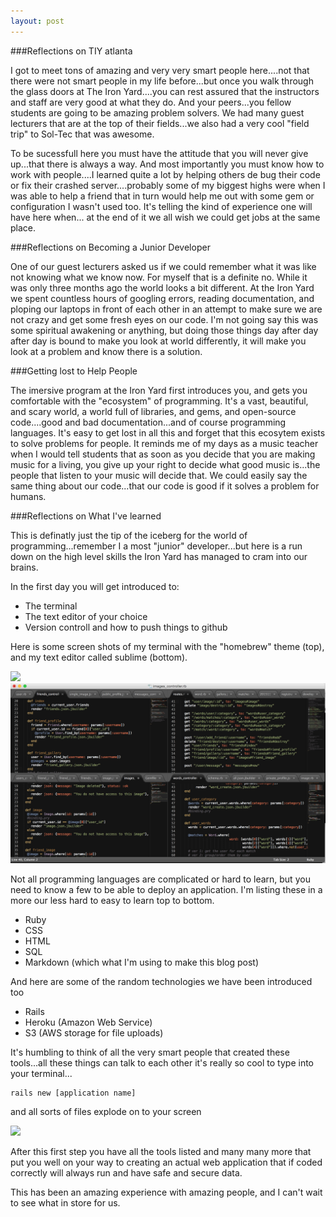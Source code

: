 ```yaml
---
layout: post
---
```





###Reflections on TIY atlanta

I got to meet tons of amazing and very very smart people here....not that there were not smart people in my life before...but once you walk through the glass doors at The Iron Yard....you can rest assured that the instructors and staff are very good at what they do.  And your peers...you fellow students are going to be amazing problem solvers. We had many guest lecturers that are at the top of their fields...we also had a very cool "field trip" to Sol-Tec that was awesome. 

To be sucessfull here you must have the attitude that you will never give up...that there is always a way. And most importantly you must know how to work with people....I learned quite a lot by helping others de bug their code or fix their crashed server....probably some of my biggest highs were when I was able to help a friend that in turn would help me out with some gem or configuration I wasn't used too. It's telling the kind of experience one will have here when... at the end of it we all  wish we could get jobs at the same place.

###Reflections on Becoming a Junior Developer

One of our guest lecturers asked us if we could remember what it was like not knowing what we know now. For myself that is a definite no. While it was only three months ago the world looks a bit different.  At the Iron Yard we spent countless hours of googling errors, reading documentation, and ploping our laptops in front of each other in an attempt to make sure we are not crazy and get some fresh eyes on our code. I'm not going say this was some spiritual awakening or anything, but doing those things day after day after day is bound to make you look at world differently, it will make you look at a problem and know there is a solution. 

###Getting lost to Help People

The imersive program at the Iron Yard first introduces you, and gets you comfortable with the "ecosystem" of programming. It's a vast, beautiful, and scary world, a world full of libraries, and gems, and open-source code....good and bad documentation...and of course programming languages. It's easy to get lost in all this and forget that this ecosytem exists to solve problems for people. It reminds me of my days as a music teacher when I would tell students that as soon as you decide that you are making music for a living, you give up your right to decide what good music is...the people that listen to your music will decide that. We could easily say the same thing about our code...that our code is good if it solves a problem for humans.

###Reflections on What I've learned

This is definatly just the tip of the iceberg for the world of programming...remember I a most "junior" developer...but here is a run down on the high level skills the Iron Yard has managed to cram into our brains.

In the first day you will get introduced to: 

* The terminal
* The text editor of your choice
* Version controll and how to push things to github

Here is some screen shots of my terminal with the "homebrew" theme (top), and my text editor called sublime (bottom).

<img src="/images/terminal.png" style="width: 600px;"/>

<img src="/images/sublime.png" style="width: 600px;"/>

Not all programming languages are complicated or hard to learn, but you need to know a few to be able to deploy an application. I'm listing these in a more our less hard to easy to learn top to bottom.

* Ruby
* CSS
* HTML
* SQL
* Markdown (which what I'm using to make this blog post)

And here are some of the random technologies we have been introduced too

* Rails
* Heroku (Amazon Web Service)
* S3 (AWS storage for file uploads)

It's humbling to think of all the very smart people that created these tools...all these things can talk to each other it's really so cool to type into your terminal...
```
rails new [application name]
```
and all sorts of files explode on to your screen

<img src="/images/railsnew.png" style="height: 800px;"/>

After this first step you have all the tools listed and many many more that put you well on your way to creating an actual web application that if coded correctly will always run and have safe and secure data.

This has been an amazing experience with amazing people, and I can't wait to see what in store for us.






















